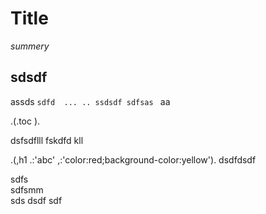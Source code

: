 # Title
*summery*
## sdsdf
assds `sdfd  ...
..
ssdsdf sdfsas
`
aa 

.(.toc
).

dsfsdflll
fskdfd kll
 
.(,h1 
.:'abc'
,:'color:red;background-color:yellow').
dsdfdsdf



sdfs   
sdfsmm   
sds
dsdf
sdf
